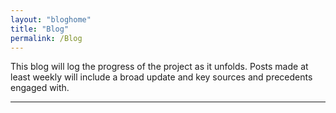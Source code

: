 ```yaml
---
layout: "bloghome"
title: "Blog"
permalink: /Blog
---
```


This blog will log the progress of the project as it unfolds.
Posts made at least weekly will include a broad update and key sources and precedents engaged with.



---





